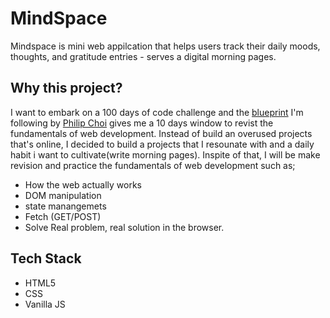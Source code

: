 # MindSpace

Mindspace is mini web appilcation that helps users track their daily moods, thoughts, and gratitude entries - serves a digital morning pages.

## Why this project?
I want to embark on a 100 days of code challenge and the [blueprint](https://docs.google.com/document/u/0/d/1ONGoxHnNykZvr-UzYL4_KepyZlZa6UZ6Bz24tgFz1Ow/mobilebasic) I'm following by [Philip Choi](https://www.youtube.com/@letphil) gives me a 10 days window to revist the fundamentals of web development. Instead of build an overused projects that's online, I decided to build a projects that I resounate with and a daily habit i want to cultivate(write morning pages).
Inspite of that, I will be make revision and practice the fundamentals of web development such as; 
- How the web actually works 
- DOM manipulation 
- state manangemets 
- Fetch (GET/POST) 
- Solve Real problem, real solution in the browser.

## Tech Stack
- HTML5
- CSS
- Vanilla JS